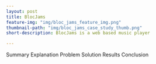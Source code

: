 ```yaml
---
layout: post
title: BlocJams
feature-img: "img/bloc_jams_feature_img.png"
thumbnail-path: "img/bloc_jams_case_study_thumb.png"
short-description: BlocJams is a web based music player

---
```

Summary
Explanation
Problem
Solution
Results
Conclusion